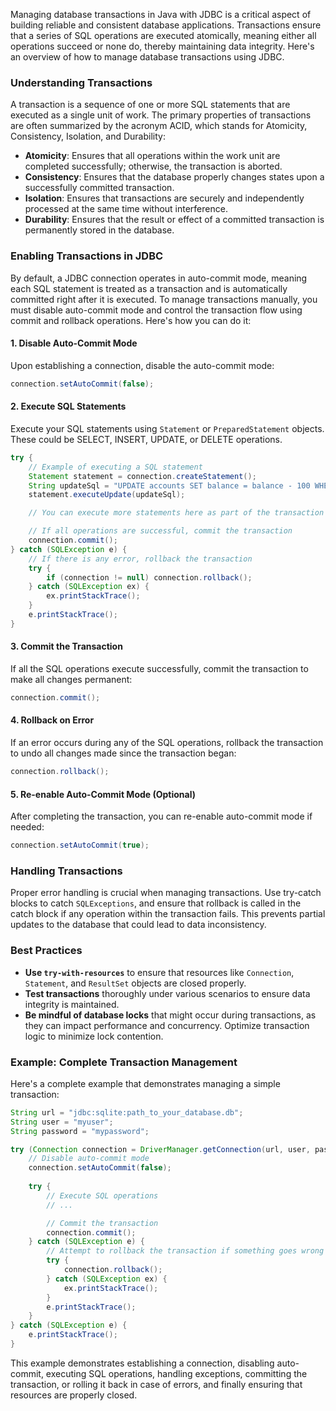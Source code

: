 Managing database transactions in Java with JDBC is a critical aspect of building reliable and consistent database applications. Transactions ensure that a series of SQL operations are executed atomically, meaning either all operations succeed or none do, thereby maintaining data integrity. Here's an overview of how to manage database transactions using JDBC.

### Understanding Transactions
A transaction is a sequence of one or more SQL statements that are executed as a single unit of work. The primary properties of transactions are often summarized by the acronym ACID, which stands for Atomicity, Consistency, Isolation, and Durability:

- **Atomicity**: Ensures that all operations within the work unit are completed successfully; otherwise, the transaction is aborted.
- **Consistency**: Ensures that the database properly changes states upon a successfully committed transaction.
- **Isolation**: Ensures that transactions are securely and independently processed at the same time without interference.
- **Durability**: Ensures that the result or effect of a committed transaction is permanently stored in the database.

### Enabling Transactions in JDBC
By default, a JDBC connection operates in auto-commit mode, meaning each SQL statement is treated as a transaction and is automatically committed right after it is executed. To manage transactions manually, you must disable auto-commit mode and control the transaction flow using commit and rollback operations. Here's how you can do it:

#### 1. Disable Auto-Commit Mode
Upon establishing a connection, disable the auto-commit mode:

```java
connection.setAutoCommit(false);
```

#### 2. Execute SQL Statements
Execute your SQL statements using `Statement` or `PreparedStatement` objects. These could be SELECT, INSERT, UPDATE, or DELETE operations.

```java
try {
    // Example of executing a SQL statement
    Statement statement = connection.createStatement();
    String updateSql = "UPDATE accounts SET balance = balance - 100 WHERE account_id = 1";
    statement.executeUpdate(updateSql);

    // You can execute more statements here as part of the transaction

    // If all operations are successful, commit the transaction
    connection.commit();
} catch (SQLException e) {
    // If there is any error, rollback the transaction
    try {
        if (connection != null) connection.rollback();
    } catch (SQLException ex) {
        ex.printStackTrace();
    }
    e.printStackTrace();
}
```

#### 3. Commit the Transaction
If all the SQL operations execute successfully, commit the transaction to make all changes permanent:

```java
connection.commit();
```

#### 4. Rollback on Error
If an error occurs during any of the SQL operations, rollback the transaction to undo all changes made since the transaction began:

```java
connection.rollback();
```

#### 5. Re-enable Auto-Commit Mode (Optional)
After completing the transaction, you can re-enable auto-commit mode if needed:

```java
connection.setAutoCommit(true);
```

### Handling Transactions
Proper error handling is crucial when managing transactions. Use try-catch blocks to catch `SQLExceptions`, and ensure that rollback is called in the catch block if any operation within the transaction fails. This prevents partial updates to the database that could lead to data inconsistency.

### Best Practices
- **Use `try-with-resources`** to ensure that resources like `Connection`, `Statement`, and `ResultSet` objects are closed properly.
- **Test transactions** thoroughly under various scenarios to ensure data integrity is maintained.
- **Be mindful of database locks** that might occur during transactions, as they can impact performance and concurrency. Optimize transaction logic to minimize lock contention.

### Example: Complete Transaction Management
Here's a complete example that demonstrates managing a simple transaction:

```java
String url = "jdbc:sqlite:path_to_your_database.db";
String user = "myuser";
String password = "mypassword";

try (Connection connection = DriverManager.getConnection(url, user, password)) {
    // Disable auto-commit mode
    connection.setAutoCommit(false);
    
    try {
        // Execute SQL operations
        // ...

        // Commit the transaction
        connection.commit();
    } catch (SQLException e) {
        // Attempt to rollback the transaction if something goes wrong
        try {
            connection.rollback();
        } catch (SQLException ex) {
            ex.printStackTrace();
        }
        e.printStackTrace();
    }
} catch (SQLException e) {
    e.printStackTrace();
}
```

This example demonstrates establishing a connection, disabling auto-commit, executing SQL operations, handling exceptions, committing the transaction, or rolling it back in case of errors, and finally ensuring that resources are properly closed.
